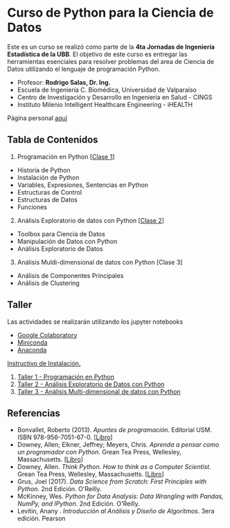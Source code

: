 # Curso de Python para la Ciencia de Datos

Este es un curso se realizó como parte de la **4ta Jornadas de Ingeniería Estadística de la UBB**. El objetivo de este curso es entregar las herramientas esenciales para resolver problemas del area de Ciencia de Datos utilizando el lenguaje de programación Python.

- Profesor: **Rodrigo Salas, Dr. Ing.**
- Escuela de Ingeniería C. Biomédica, Universidad de Valparaíso
- Centro de Investigación y Desarrollo en Ingeniería en Salud - CINGS
- Instituto Milenio Intelligent Healthcare Engineering - iHEALTH

Página personal [aquí](https://sites.google.com/uv.cl/rodrigo-salas)


## Tabla de Contenidos

1. Programación en Python [[Clase 1](UBB2022-Clase_1-ProgramacionPython.pdf)]
  - Historia de Python
  - Instalación de Python
  - Variables, Expresiones, Sentencias en Python
  - Estructuras de Control
  - Estructuras de Datos
  - Funciones
2. Análisis Exploratorio de datos con Python [[Clase 2](UBB2022-Clase_2-AnalisisExploratorioDatos.pdf)]
  - Toolbox para Ciencia de Datos
  - Manipulación de Datos con Python
  - Análisis Exploratorio de Datos
3. Análisis Muldi-dimensional de datos con Python [Clase 3]
  - Análisis de Componentes Principales
  - Análisis de Clustering

## Taller

Las actividades se realizarán utilizando los jupyter notebooks

- [Google Colaboratory](https://colab.research.google.com)
- [Miniconda](https://docs.conda.io/en/latest/miniconda.html)
- [Anaconda](https://www.anaconda.com/products/individual)

[Instructivo de Instalación.](SW-requerido-Python_DataScience.pdf)

1. [Taller 1 - Programación en Python](https://colab.research.google.com/drive/1eh7SLkZ2lFf1RqlVl9AHWs709d9Gwe47?usp=sharing)
2. [Taller 2 - Análisis Exploratorio de Datos con Python](https://colab.research.google.com/drive/1823WZNP3WPCZdRgWBPRt0NVOn0ERx3yn?usp=sharing)
3. [Taller 3 - Análisis Multi-dimensional de datos con Python](https://colab.research.google.com/drive/1l1ZVRTeclIBZEnk8PDiOdvyzebMuof2y?usp=sharing)

## Referencias

- Bonvallet, Roberto (2013). *Apuntes de programación*. Editorial USM. ISBN 978-956-7051-67-0. [[Libro](http://progra.usm.cl/Archivos/certamenes/Libro_prograRB.pdf)]
- Downey, Allen; Elkner, Jeffrey; Meyers, Chris. *Aprenda a pensar como un programador con Python*. Grean Tea Press, Wellesley, Massachusetts. [[Libro](https://argentinaenpython.com/quiero-aprender-python/aprenda-a-pensar-como-un-programador-con-python.pdf)]
- Downey, Allen. *Think Python. How to think as a Computer Scientist*. Grean Tea Press, Wellesley, Massachusetts. [[Libro](https://greenteapress.com/wp/think-python-2e/)]
- Grus, Joel (2017). *Data Science from Scratch: First Principles with Python.* 2nd Edición. O'Reilly. 
- McKinney, Wes. *Python for Data Analysis: Data Wrangling with Pandas, NumPy, and IPython*. 2nd Edición. O'Reilly.
- Levitin, Anany . *Introducción al Análisis y Diseño de Algoritmos*. 3era edición. Pearson
